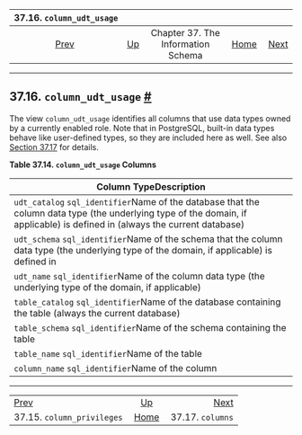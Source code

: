 

|                       37.16. `column_udt_usage`                       |                                                                    |                                    |                                                       |                                                   |
| :-------------------------------------------------------------------: | :----------------------------------------------------------------- | :--------------------------------: | ----------------------------------------------------: | ------------------------------------------------: |
| [Prev](infoschema-column-privileges.html "37.15. column_privileges")  | [Up](information-schema.html "Chapter 37. The Information Schema") | Chapter 37. The Information Schema | [Home](index.html "PostgreSQL 17devel Documentation") |  [Next](infoschema-columns.html "37.17. columns") |

***

## 37.16. `column_udt_usage` [#](#INFOSCHEMA-COLUMN-UDT-USAGE)

The view `column_udt_usage` identifies all columns that use data types owned by a currently enabled role. Note that in PostgreSQL, built-in data types behave like user-defined types, so they are included here as well. See also [Section 37.17](infoschema-columns.html "37.17. columns") for details.

**Table 37.14. `column_udt_usage` Columns**

| Column TypeDescription                                                                                                                                                      |
| --------------------------------------------------------------------------------------------------------------------------------------------------------------------------- |
| `udt_catalog` `sql_identifier`Name of the database that the column data type (the underlying type of the domain, if applicable) is defined in (always the current database) |
| `udt_schema` `sql_identifier`Name of the schema that the column data type (the underlying type of the domain, if applicable) is defined in                                  |
| `udt_name` `sql_identifier`Name of the column data type (the underlying type of the domain, if applicable)                                                                  |
| `table_catalog` `sql_identifier`Name of the database containing the table (always the current database)                                                                     |
| `table_schema` `sql_identifier`Name of the schema containing the table                                                                                                      |
| `table_name` `sql_identifier`Name of the table                                                                                                                              |
| `column_name` `sql_identifier`Name of the column                                                                                                                            |

***

|                                                                       |                                                                    |                                                   |
| :-------------------------------------------------------------------- | :----------------------------------------------------------------: | ------------------------------------------------: |
| [Prev](infoschema-column-privileges.html "37.15. column_privileges")  | [Up](information-schema.html "Chapter 37. The Information Schema") |  [Next](infoschema-columns.html "37.17. columns") |
| 37.15. `column_privileges`                                            |        [Home](index.html "PostgreSQL 17devel Documentation")       |                                  37.17. `columns` |
